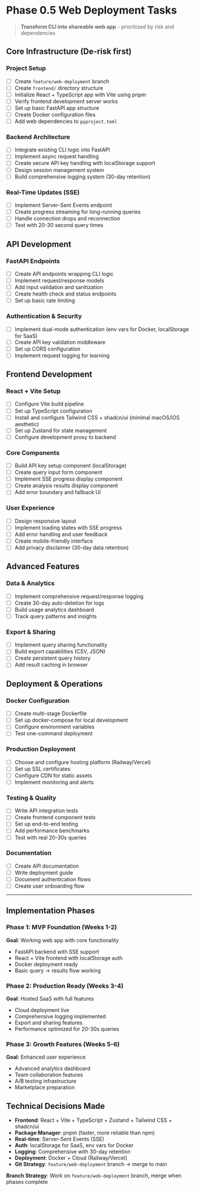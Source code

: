 # Phase 0.5 Web Deployment Tasks

> **Transform CLI into shareable web app** - prioritized by risk and dependencies

## Core Infrastructure (De-risk first)

### Project Setup
- [ ] Create `feature/web-deployment` branch
- [ ] Create `frontend/` directory structure
- [ ] Initialize React + TypeScript app with Vite using pnpm
- [ ] Verify frontend development server works
- [ ] Set up basic FastAPI app structure
- [ ] Create Docker configuration files
- [ ] Add web dependencies to `pyproject.toml`

### Backend Architecture
- [ ] Integrate existing CLI logic into FastAPI
- [ ] Implement async request handling
- [ ] Create secure API key handling with localStorage support
- [ ] Design session management system
- [ ] Build comprehensive logging system (30-day retention)

### Real-Time Updates (SSE)
- [ ] Implement Server-Sent Events endpoint
- [ ] Create progress streaming for long-running queries
- [ ] Handle connection drops and reconnection
- [ ] Test with 20-30 second query times

## API Development

### FastAPI Endpoints
- [ ] Create API endpoints wrapping CLI logic
- [ ] Implement request/response models
- [ ] Add input validation and sanitization
- [ ] Create health check and status endpoints
- [ ] Set up basic rate limiting

### Authentication & Security
- [ ] Implement dual-mode authentication (env vars for Docker, localStorage for SaaS)
- [ ] Create API key validation middleware
- [ ] Set up CORS configuration
- [ ] Implement request logging for learning

## Frontend Development

### React + Vite Setup
- [ ] Configure Vite build pipeline
- [ ] Set up TypeScript configuration
- [ ] Install and configure Tailwind CSS + shadcn/ui (minimal macOS/iOS aesthetic)
- [ ] Set up Zustand for state management
- [ ] Configure development proxy to backend

### Core Components
- [ ] Build API key setup component (localStorage)
- [ ] Create query input form component
- [ ] Implement SSE progress display component
- [ ] Create analysis results display component
- [ ] Add error boundary and fallback UI

### User Experience
- [ ] Design responsive layout
- [ ] Implement loading states with SSE progress
- [ ] Add error handling and user feedback
- [ ] Create mobile-friendly interface
- [ ] Add privacy disclaimer (30-day data retention)

## Advanced Features

### Data & Analytics
- [ ] Implement comprehensive request/response logging
- [ ] Create 30-day auto-deletion for logs
- [ ] Build usage analytics dashboard
- [ ] Track query patterns and insights

### Export & Sharing
- [ ] Implement query sharing functionality
- [ ] Build export capabilities (CSV, JSON)
- [ ] Create persistent query history
- [ ] Add result caching in browser

## Deployment & Operations

### Docker Configuration
- [ ] Create multi-stage Dockerfile
- [ ] Set up docker-compose for local development
- [ ] Configure environment variables
- [ ] Test one-command deployment

### Production Deployment
- [ ] Choose and configure hosting platform (Railway/Vercel)
- [ ] Set up SSL certificates
- [ ] Configure CDN for static assets
- [ ] Implement monitoring and alerts

### Testing & Quality
- [ ] Write API integration tests
- [ ] Create frontend component tests
- [ ] Set up end-to-end testing
- [ ] Add performance benchmarks
- [ ] Test with real 20-30s queries

### Documentation
- [ ] Create API documentation
- [ ] Write deployment guide
- [ ] Document authentication flows
- [ ] Create user onboarding flow

---

## Implementation Phases

### Phase 1: MVP Foundation (Weeks 1-2)
**Goal**: Working web app with core functionality
- FastAPI backend with SSE support
- React + Vite frontend with localStorage auth
- Docker deployment ready
- Basic query → results flow working

### Phase 2: Production Ready (Weeks 3-4)  
**Goal**: Hosted SaaS with full features
- Cloud deployment live
- Comprehensive logging implemented
- Export and sharing features
- Performance optimized for 20-30s queries

### Phase 3: Growth Features (Weeks 5-6)
**Goal**: Enhanced user experience
- Advanced analytics dashboard
- Team collaboration features
- A/B testing infrastructure
- Marketplace preparation

## Technical Decisions Made

- **Frontend**: React + Vite + TypeScript + Zustand + Tailwind CSS + shadcn/ui
- **Package Manager**: pnpm (faster, more reliable than npm)
- **Real-time**: Server-Sent Events (SSE)
- **Auth**: localStorage for SaaS, env vars for Docker
- **Logging**: Comprehensive with 30-day retention
- **Deployment**: Docker + Cloud (Railway/Vercel)
- **Git Strategy**: `feature/web-deployment` branch → merge to main

**Branch Strategy**: Work on `feature/web-deployment` branch, merge when phases complete
